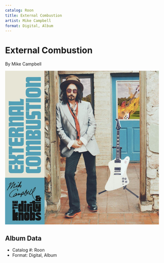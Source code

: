 ```yaml
---
catalog: Roon
title: External Combustion
artist: Mike Campbell
format: Digital, Album
---
```


# External Combustion

By Mike Campbell

![](../../assets/albumcovers/Mike_Campbell-External_Combustion.png)

## Album Data

- Catalog #: Roon
- Format: Digital, Album

